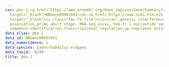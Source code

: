 ```yaml
---
csv: pbo-1,<a href="https://www.ensembl.org/Homo_sapiens/Gene/Summary?db=core;g=WBGene00003941"
  target="_blank">WBGene00003941</a>,<a href="https://www.ncbi.nlm.nih.gov/pubmed/30894454"
  target="_blank"><i class="fas fa-file"></i></a>",genetic interference,functional
  association,prime adult stage, RNA-seq assay, hsb-1(-),nucleotide sequence identification,nucleotide
  sequence identification,transcriptional regulation,up-regulates activity
data_alias: pbo-1
data_id: WBGene00003941
data_numevidence: 1
data_species: Caenorhabditis elegans
data_taxid: '6239'
title: pbo-1
---
```

